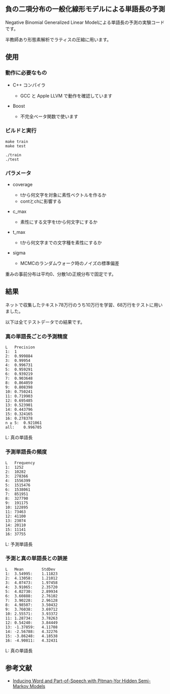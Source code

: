 ## 負の二項分布の一般化線形モデルによる単語長の予測

Negative Binomial Generalized Linear Modelによる単語長の予測の実験コードです。

半教師あり形態素解析でラティスの圧縮に用います。

## 使用

### 動作に必要なもの

- C++ コンパイラ
	- GCC と Apple LLVM で動作を確認しています

- Boost
	- 不完全ベータ関数で使います

### ビルドと実行

```
make train
make test
```

```
./train
./test
```

### パラメータ

- coverage
	- tから何文字を対象に素性ベクトルを作るか
	- contとchに影響する

- c_max
	- 素性にする文字をtから何文字にするか

- t_max
	- tから何文字までの文字種を素性にするか

- sigma
	- MCMCのランダムウォーク時のノイズの標準偏差

重みの事前分布は平均0、分散1の正規分布で固定です。

## 結果

ネットで収集したテキスト78万行のうち10万行を学習、68万行をテストに用いました。

以下は全てテストデータでの結果です。

### 真の単語長ごとの予測精度

```
L	Precision 
1:	1
2:	0.999884
3:	0.99954
4:	0.996731
5:	0.959291
6:	0.939219
7:	0.903648
8:	0.864059
9:	0.808398
10:	0.750241
11:	0.719903
12:	0.695485
13:	0.523901
14:	0.443796
15:	0.324165
16:	0.278378
n ≥ 5:	0.921061
all:	0.996705
```

L: 真の単語長

### 予測単語長の頻度

```
L	Frequency
1:	1252
2:	10282
3:	278366
4:	1556399
5:	1515476
6:	1538061
7:	851951
8:	327790
9:	191175
10:	122895
11:	73463
12:	41100
13:	23074
14:	20110
15:	11141
16:	37755
```

L: 予測単語長

### 予測と真の単語長との誤差

```
L	Mean		StdDev
1:	3.54995:	1.11823
2:	4.13058:	1.21012
3:	4.07473:	1.97458
4:	3.91065:	2.35720
5:	4.02730:	2.89934
6:	3.60888:	2.76102
7:	3.90228:	2.96128
8:	4.98507:	3.50432
9:	3.76038:	3.69712
10:	2.55571:	3.93372
11:	1.28734:	3.78263
12:	0.54240:	3.84449
13:	-1.37859:	4.11708
14:	-2.56788:	4.32276
15:	-3.86248:	4.18538
16:	-4.90811:	4.32431
```

L: 真の単語長

## 参考文献

- [Inducing Word and Part-of-Speech with Pitman-Yor Hidden Semi-Markov Models](http://chasen.org/~daiti-m/paper/acl2015pyhsmm.pdf)